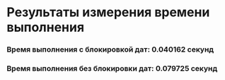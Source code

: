 # Результаты измерения времени выполнения

### Время выполнения с блокировкой дат: 0.040162 секунд

### Время выполнения без блокировки дат: 0.079725 секунд

